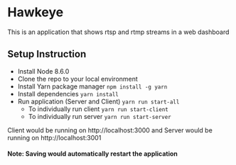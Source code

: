 # Hawkeye
This is an application that shows rtsp and rtmp streams in a web dashboard

## Setup Instruction
* Install Node 8.6.0
* Clone the repo to your local environment
* Install Yarn package manager `npm install -g yarn`
* Install dependencies `yarn install`
* Run application (Server and Client) `yarn run start-all`
  * To individually run client `yarn run start-client`
  * To individually run server `yarn run start-server`

Client would be running on http://localhost:3000 and Server would be running on http://localhost:3001

#### Note: Saving would automatically restart the application

